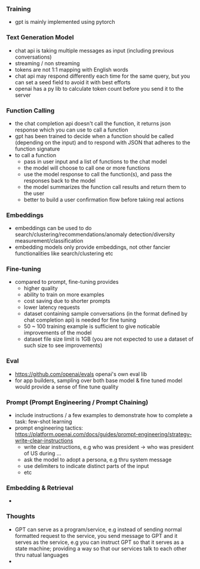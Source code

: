 ### Training
- gpt is mainly implemented using pytorch

### Text Generation Model
- chat api is taking multiple messages as input (including previous conversations)
- streaming / non streaming
- tokens are not 1:1 mapping with English words
- chat api may respond differently each time for the same query, but you can set a seed field to avoid it with best efforts
- openai has a py lib to calculate token count before you send it to the server

### Function Calling
- the chat completion api doesn't call the function, it returns json response which you can use to call a function
- gpt has been trained to decide when a function should be called (depending on the input) and to respond with JSON that adheres to the function signature
- to call a function
  - pass in user input and a list of functions to the chat model
  - the model will choose to call one or more functions
  - use the model response to call the function(s), and pass the responses back to the model
  - the model summarizes the function call results and return them to the user
  - better to build a user confirmation flow before taking real actions

### Embeddings
- embeddings can be used to do search/clustering/recommendations/anomaly detection/diversity measurement/classification
- embedding models only provide embeddings, not other fancier functionalities like search/clustering etc

### Fine-tuning
- compared to prompt, fine-tuning provides
  - higher quality
  - ability to train on more examples
  - cost saving due to shorter prompts
  - lower latency requests
  - dataset containing sample conversations (in the format defined by chat completion api) is needed for fine tuning
  - 50 ~ 100 training example is sufficient to give noticable improvements of the model
  - dataset file size limit is 1GB (you are not expected to use a dataset of such size to see improvements)

### Eval
- https://github.com/openai/evals openai's own eval lib
- for app builders, sampling over both base model & fine tuned model would provide a sense of fine tune quality
 
### Prompt (Prompt Engineering / Prompt Chaining)
- include instructions / a few examples to demonstrate how to complete a task: few-shot learning
- prompt engineering tactics: https://platform.openai.com/docs/guides/prompt-engineering/strategy-write-clear-instructions
  - write clear instructions, e.g who was president -> who was president of US during ...
  - ask the model to adopt a persona, e.g thru system message
  - use delimiters to indicate distinct parts of the input
  - etc

### Embedding & Retrieval
- 

### Thoughts
- GPT can serve as a program/service, e.g instead of sending normal formatted request to the service, you send message to GPT and it serves as the service, e.g you can instruct GPT so that it serves as a state machine; providing a way so that our services talk to each other thru natual languages
- 
